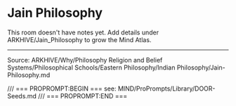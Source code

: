 # Jain Philosophy

This room doesn't have notes yet. Add details under ARKHIVE/Jain_Philosophy to grow the Mind Atlas.

---
Source: ARKHIVE/Why/Philosophy Religion and Belief Systems/Philosophical Schools/Eastern Philosophy/Indian Philosophy/Jain-Philosophy.md

/// === PROPROMPT:BEGIN ===
see: MIND/ProPrompts/Library/DOOR-Seeds.md
/// === PROPROMPT:END ===

